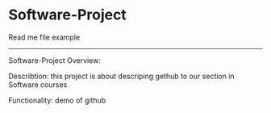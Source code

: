 # Software-Project

Read me file example

------------------------------------------------------

Software-Project Overview: 

Describtion:
this project is about descriping gethub to our section in Software courses

Functionality:
 demo of github
